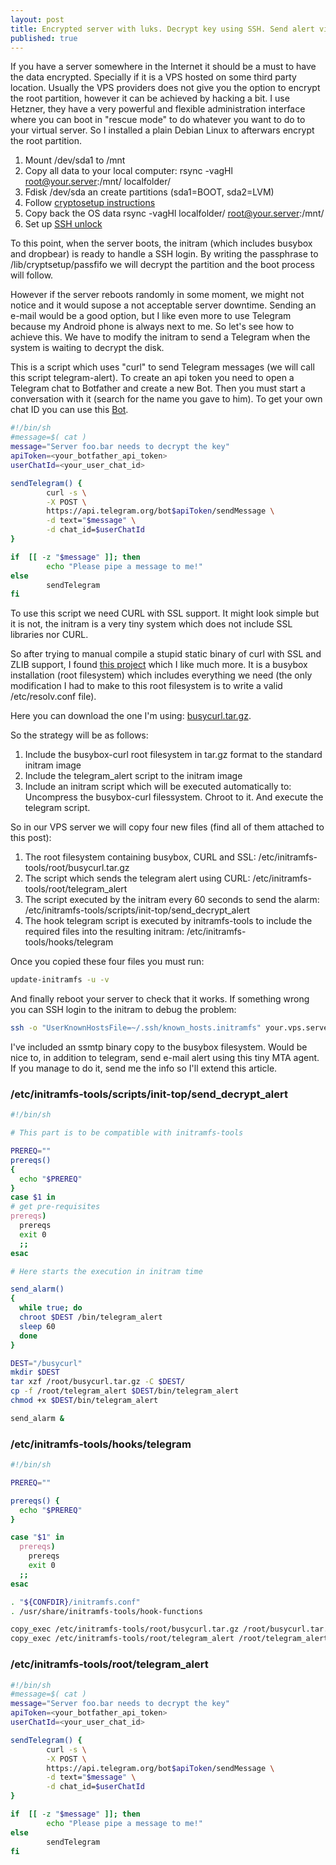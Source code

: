 ```yaml
---
layout: post
title: Encrypted server with luks. Decrypt key using SSH. Send alert via Telegram
published: true
---
```


If you have a server somewhere in the Internet it should be a must to have the data encrypted. 
Specially if it is a VPS hosted on some third party location.
Usually the VPS providers does not give you the option to encrypt the root partition, however it can be achieved by hacking a bit.
I use Hetzner, they have a very powerful and flexible administration interface where you can boot in "rescue mode" to 
do whatever you want to do to your virtual server. So I installed a plain Debian Linux to afterwars encrypt the root partition.

1. Mount /dev/sda1 to /mnt
2. Copy all data to your local computer: rsync -vagHl root@your.server:/mnt/ localfolder/
3. Fdisk /dev/sda an create partitions (sda1=BOOT, sda2=LVM)
4. Follow [cryptosetup instructions](https://debian-administration.org/article/469/How_to_set_up_an_encrypted_filesystem_in_several_easy_steps)
5. Copy back the OS data  rsync -vagHl localfolder/ root@your.server:/mnt/ 
6. Set up [SSH unlock](http://blog.neutrino.es/es/2011/unlocking-a-luks-encrypted-root-partition-remotely-via-ssh/)

To this point, when the server boots, the initram (which includes busybox and dropbear) is ready to handle a SSH login.
By writing the passphrase to /lib/cryptsetup/passfifo we will decrypt the partition and the boot process will follow.

However if the server reboots randomly in some moment, we might not notice and it would supose a not acceptable server downtime.
Sending an e-mail would be a good option, but I like even more to use Telegram because my Android phone is always next to me.
So let's see how to achieve this. We have to modify the initram to send a Telegram when the system is waiting to decrypt the disk.

This is a script which uses "curl" to send Telegram messages (we will call this script telegram-alert).
To create an api token you need to open a Telegram chat to Botfather and create a new Bot. Then you must start a conversation with it (search for the name you gave to him).
To get your own chat ID you can use this [Bot](https://telegram.me/get_id_bot).

```Bash
#!/bin/sh
#message=$( cat )
message="Server foo.bar needs to decrypt the key"
apiToken=<your_botfather_api_token>
userChatId=<your_user_chat_id>

sendTelegram() {
        curl -s \
        -X POST \
        https://api.telegram.org/bot$apiToken/sendMessage \
        -d text="$message" \
        -d chat_id=$userChatId
}

if  [[ -z "$message" ]]; then
        echo "Please pipe a message to me!"
else
        sendTelegram
fi
```

To use this script we need CURL with SSL support. It might look simple but it is not, the initram is a very tiny system which does not include SSL libraries nor CURL.

So after trying to manual compile a stupid static binary of curl with SSL and ZLIB support, I found [this project](https://github.com/odise/busybox-curl) which I like much more.
It is a busybox installation (root filesystem) which includes everything we need (the only modification I had to make to this root filesystem is to write a valid /etc/resolv.conf file). 

Here you can download the one I'm using: [busycurl.tar.gz](https://github.com/p4u/p4u.github.io/raw/master/files/busycurl.tar.gz).

So the strategy will be as follows:

1. Include the busybox-curl root filesystem in tar.gz format to the standard initram image
2. Include the telegram_alert script to the initram image
3. Include an initram script which will be executed automatically to: Uncompress the busybox-curl filessystem. Chroot to it. And execute the telegram script.

So in our VPS server we will copy four new files (find all of them attached to this post):

1. The root filesystem containing busybox, CURL and SSL: /etc/initramfs-tools/root/busycurl.tar.gz
2. The script which sends the telegram alert using CURL: /etc/initramfs-tools/root/telegram_alert
3. The script executed by the initram every 60 seconds to send the alarm: /etc/initramfs-tools/scripts/init-top/send_decrypt_alert
4. The hook telegram script is executed by initramfs-tools to include the required files into the resulting initram: /etc/initramfs-tools/hooks/telegram

Once you copied these four files you must run: 
```Bash
update-initramfs -u -v
```

And finally reboot your server to check that it works. If something wrong you can SSH login to the initram to debug the problem:
```Bash
ssh -o "UserKnownHostsFile=~/.ssh/known_hosts.initramfs" your.vps.server.com -i .ssh/id_rsa_nil
```

I've included an ssmtp binary copy to the busybox filesystem. Would be nice to, in addition to telegram, send e-mail alert using this tiny MTA agent.
If you manage to do it, send me the info so I'll extend this article.

### /etc/initramfs-tools/scripts/init-top/send_decrypt_alert

```Bash
#!/bin/sh

# This part is to be compatible with initramfs-tools

PREREQ=""
prereqs()
{
  echo "$PREREQ"
}
case $1 in
# get pre-requisites
prereqs)
  prereqs
  exit 0
  ;;
esac

# Here starts the execution in initram time

send_alarm()
{
  while true; do
  chroot $DEST /bin/telegram_alert
  sleep 60
  done
}

DEST="/busycurl"
mkdir $DEST
tar xzf /root/busycurl.tar.gz -C $DEST/
cp -f /root/telegram_alert $DEST/bin/telegram_alert
chmod +x $DEST/bin/telegram_alert

send_alarm &
```

### /etc/initramfs-tools/hooks/telegram

```Bash
#!/bin/sh

PREREQ=""

prereqs() {
  echo "$PREREQ"
}

case "$1" in
  prereqs)
    prereqs
    exit 0
  ;;
esac

. "${CONFDIR}/initramfs.conf"
. /usr/share/initramfs-tools/hook-functions

copy_exec /etc/initramfs-tools/root/busycurl.tar.gz /root/busycurl.tar.gz
copy_exec /etc/initramfs-tools/root/telegram_alert /root/telegram_alert
```

### /etc/initramfs-tools/root/telegram_alert

```Bash
#!/bin/sh
#message=$( cat )
message="Server foo.bar needs to decrypt the key"
apiToken=<your_botfather_api_token>
userChatId=<your_user_chat_id>

sendTelegram() {
        curl -s \
        -X POST \
        https://api.telegram.org/bot$apiToken/sendMessage \
        -d text="$message" \
        -d chat_id=$userChatId
}

if  [[ -z "$message" ]]; then
        echo "Please pipe a message to me!"
else
        sendTelegram
fi
```

